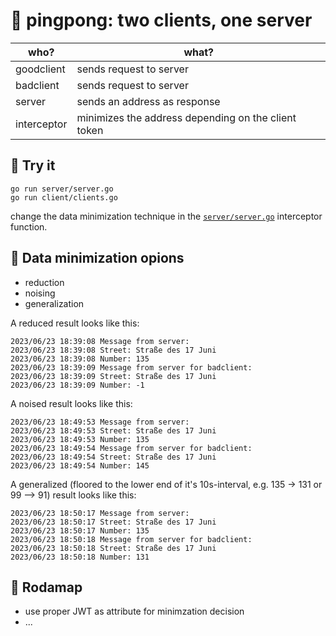 # 🏓 pingpong: two clients, one server

| who? | what? |
| ----------- | ----------- |
| goodclient | sends request to server |
| badclient | sends request to server |
| server | sends an address as response |
| interceptor | minimizes the address depending on the client token |

## 🧪 Try it
```
go run server/server.go
go run client/clients.go
```
change the data minimization technique in the [```server/server.go```](server/server.go) interceptor function.

## 🥸 Data minimization opions 
- reduction
- noising
- generalization

A reduced result looks like this:
```
2023/06/23 18:39:08 Message from server: 
2023/06/23 18:39:08 Street: Straße des 17 Juni 
2023/06/23 18:39:08 Number: 135
2023/06/23 18:39:09 Message from server for badclient: 
2023/06/23 18:39:09 Street: Straße des 17 Juni 
2023/06/23 18:39:09 Number: -1
```
A noised result looks like this:
```
2023/06/23 18:49:53 Message from server: 
2023/06/23 18:49:53 Street: Straße des 17 Juni 
2023/06/23 18:49:53 Number: 135
2023/06/23 18:49:54 Message from server for badclient: 
2023/06/23 18:49:54 Street: Straße des 17 Juni 
2023/06/23 18:49:54 Number: 145
```
A generalized (floored to the lower end of it's 10s-interval, e.g. 135 -> 131 or 99 --> 91) result looks like this:
```
2023/06/23 18:50:17 Message from server: 
2023/06/23 18:50:17 Street: Straße des 17 Juni 
2023/06/23 18:50:17 Number: 135
2023/06/23 18:50:18 Message from server for badclient: 
2023/06/23 18:50:18 Street: Straße des 17 Juni 
2023/06/23 18:50:18 Number: 131
```



## 🧭 Rodamap
- use proper JWT as attribute for minimzation decision
- ...
